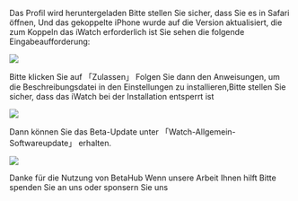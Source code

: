 Das Profil wird heruntergeladen
Bitte stellen Sie sicher, dass Sie es in Safari öffnen, Und das gekoppelte iPhone wurde auf die Version aktualisiert, die zum Koppeln das iWatch erforderlich ist
Sie sehen die folgende Eingabeaufforderung:

![][Install Profile Alert]

Bitte klicken Sie auf 「Zulassen」
Folgen Sie dann den Anweisungen, um die Beschreibungsdatei in den Einstellungen zu installieren,Bitte stellen Sie sicher, dass das iWatch bei der Installation entsperrt ist

![][After Install Profile]

Dann können Sie das Beta-Update unter 「Watch-Allgemein-Softwareupdate」 erhalten.

![][System Update]

Danke für die Nutzung von BetaHub
Wenn unsere Arbeit Ihnen hilft
Bitte spenden Sie an uns oder sponsern Sie uns

[Install Profile Alert]: https://tva1.sinaimg.cn/large/008i3skNgy1gwqlc5hlmuj30gz0afgli.jpg
[After Install Profile]: https://tva1.sinaimg.cn/large/008i3skNgy1gwqoqzmdmwj311q0hqdgl.jpg
[System Update]: https://tva1.sinaimg.cn/large/008i3skNgy1gwqoqqe48qj30f10hqq31.jpg